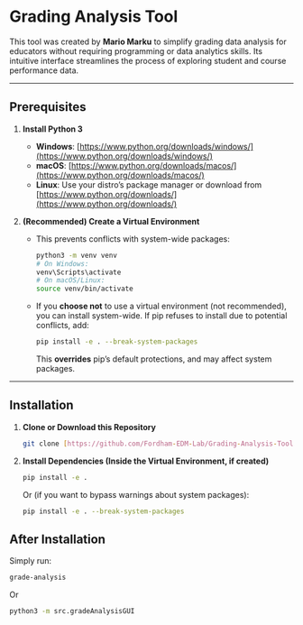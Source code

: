 # Grading Analysis Tool

This tool was created by **Mario Marku** to simplify grading data analysis for educators without requiring programming or data analytics skills. Its intuitive interface streamlines the process of exploring student and course performance data.

---

## Prerequisites

1.  **Install Python 3**
    * **Windows**: [https://www.python.org/downloads/windows/](https://www.python.org/downloads/windows/)
    * **macOS**: [https://www.python.org/downloads/macos/](https://www.python.org/downloads/macos/)
    * **Linux**: Use your distro’s package manager or download from [https://www.python.org/downloads/](https://www.python.org/downloads/)

2.  **(Recommended) Create a Virtual Environment**
    * This prevents conflicts with system-wide packages:
        ```bash
        python3 -m venv venv
        # On Windows:
        venv\Scripts\activate
        # On macOS/Linux:
        source venv/bin/activate
        ```
    * If you **choose not** to use a virtual environment (not recommended), you can install system-wide.
        If pip refuses to install due to potential conflicts, add:
        ```bash
        pip install -e . --break-system-packages
        ```
        This **overrides** pip’s default protections, and may affect system packages.

---

## Installation

1.  **Clone or Download this Repository**
    ```bash
    git clone [https://github.com/Fordham-EDM-Lab/Grading-Analysis-Tool](https://github.com/Fordham-EDM-Lab/Grading-Analysis-Tool)
    ```
2.  **Install Dependencies (Inside the Virtual Environment, if created)**
    ```bash
    pip install -e .
    ```
    Or (if you want to bypass warnings about system packages):
    ```bash
    pip install -e . --break-system-packages
    ```

## After Installation

Simply run:

```bash
grade-analysis
```

Or

```bash
python3 -m src.gradeAnalysisGUI
```
